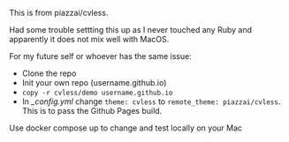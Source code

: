 This is from piazzai/cvless.

Had some trouble settting this up as I never touched any Ruby and apparently it does not mix well with MacOS.

For my future self or whoever has the same issue:
  - Clone the repo
  - Init your own repo (username.github.io)
  - `copy -r cvless/demo username.github.io`
  - In _\_config.yml_ change `theme: cvless` to `remote_theme: piazzai/cvless`. This is to pass the Github Pages build.

Use docker compose up to change and test locally on your Mac
